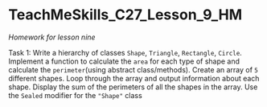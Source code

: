 # TeachMeSkills_C27_Lesson_9_HM
<em>Homework for lesson nine</em>

Task 1:
Write a hierarchy of classes <code>Shape</code>, <code>Triangle</code>, <code>Rectangle</code>, <code>Circle</code>. 
Implement a function to calculate the <code>area</code> for each type of shape and calculate the <code>perimeter</code>(using abstract class/methods). 
Create an array of <code>5</code> different shapes.
Loop through the array and output information about each shape.
Display the sum of the perimeters of all the shapes in the array.
Use the <code>Sealed</code> modifier for the <code>"Shape"</code> class
